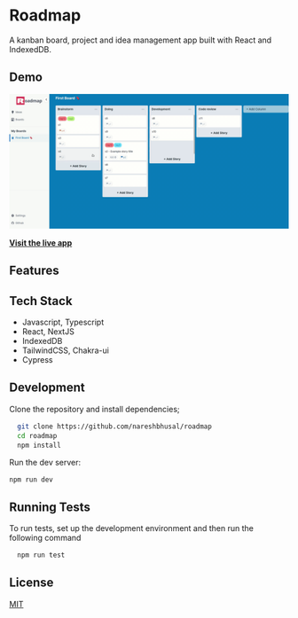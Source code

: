 # Roadmap
A kanban board, project and idea management app built with React and IndexedDB.

## Demo
![Roadmap App Screencast](assets/screencast.gif)

**[Visit the live app](https://roadmap-app.vercel.app)**

## Features

## Tech Stack
- Javascript, Typescript
- React, NextJS
- IndexedDB
- TailwindCSS, Chakra-ui
- Cypress

## Development
Clone the repository and install dependencies;
```bash
  git clone https://github.com/nareshbhusal/roadmap
  cd roadmap
  npm install
```

Run the dev server:
```bash
npm run dev
```

## Running Tests

To run tests, set up the development environment and then run the following command

```bash
  npm run test
```

## License

[MIT](https://github.com/nareshbhusal/roadmap/blob/main/LICENSE "MIT")

